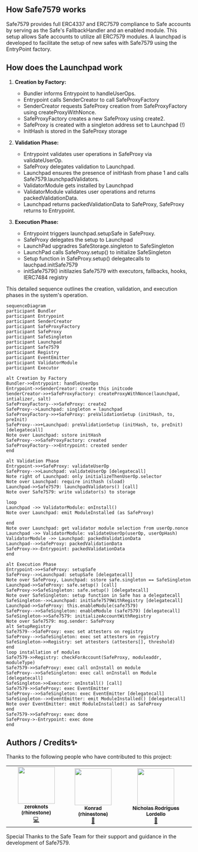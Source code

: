 ## How Safe7579 works

Safe7579 provides full ERC4337 and ERC7579 compliance to Safe accounts by serving as the Safe's FallbackHandler and an enabled module. This setup allows Safe accounts to utilize all ERC7579 modules. A launchpad is developed to facilitate the setup of new safes with Safe7579 using the EntryPoint factory.

## How does the Launchpad work

1. **Creation by Factory:**

   - Bundler informs Entrypoint to handleUserOps.
   - Entrypoint calls SenderCreator to call SafeProxyFactory
   - SenderCreator requests SafeProxy creation from SafeProxyFactory using createProxyWithNonce.
   - SafeProxyFactory creates a new SafeProxy using create2.
   - SafeProxy is created with a singleton address set to Launchpad (!)
   - InitHash is stored in the SafeProxy storage

2. **Validation Phase:**

   - Entrypoint validates user operations in SafeProxy via validateUserOp.
   - SafeProxy delegates validation to Launchpad.
   - Launchpad ensures the presence of initHash from phase 1 and calls Safe7579.launchpadValidators.
   - ValidatorModule gets installed by Launchpad
   - ValidatorModule validates user operations and returns packedValidationData.
   - Launchpad returns packedValidationData to SafeProxy, SafeProxy returns to Entrypoint.

3. **Execution Phase:**
   - Entrypoint triggers launchpad.setupSafe in SafeProxy.
   - SafeProxy delegates the setup to Launchpad
   - LaunchPad upgradres SafeStorage.singleton to SafeSingleton
   - LaunchPad calls SafeProxy.setup() to initialize SafeSingleton
   - Setup function in SafeProxy.setup() delegatecalls to lauchpad.initSafe7579
   - initSafe7579() initilazies Safe7579 with executors, fallbacks, hooks, IERC7484 registry

This detailed sequence outlines the creation, validation, and execution phases in the system's operation.

```mermaid
sequenceDiagram
participant Bundler
participant Entrypoint
participant SenderCreator
participant SafeProxyFactory
participant SafeProxy
participant SafeSingleton
participant Launchpad
participant Safe7579
participant Registry
participant EventEmitter
participant ValidatorModule
participant Executor

alt Creation by Factory
Bundler->>Entrypoint: handleUserOps
Entrypoint->>SenderCreator: create this initcode
SenderCreator->>+SafeProxyFactory: createProxyWithNonce(launchpad, intializer, salt)
SafeProxyFactory-->>SafeProxy: create2
SafeProxy-->Launchpad: singleton = launchpad
SafeProxyFactory->>+SafeProxy: preValidationSetup (initHash, to, preInit)
SafeProxy-->>+Launchpad: preValidationSetup (initHash, to, preInit) [delegatecall]
Note over Launchpad: sstore initHash
SafeProxy-->>SafeProxyFactory: created
SafeProxyFactory-->>Entrypoint: created sender
end

alt Validation Phase
Entrypoint->>+SafeProxy: validateUserOp
SafeProxy-->>Launchpad: validateUserOp [delegatecall]
Note right of Launchpad: only initializeThenUserOp.selector
Note over Launchpad: require inithash (sload)
Launchpad->>Safe7579: launchpadValidators() [call]
Note over Safe7579: write validator(s) to storage

loop
Launchpad ->> ValidatorModule: onInstall()
Note over Launchpad: emit ModuleInstalled (as SafeProxy)

end
Note over Launchpad: get validator module selection from userOp.nonce
Launchpad ->> ValidatorModule: validateUserOp(userOp, userOpHash)
ValidatorModule ->> Launchpad: packedValidationData
Launchpad-->>SafeProxy: packedValidationData
SafeProxy->>-Entrypoint: packedValidationData
end

alt Execution Phase
Entrypoint->>+SafeProxy: setupSafe
SafeProxy-->>Launchpad: setupSafe [delegatecall]
Note over SafeProxy, Launchpad: sstore safe.singleton == SafeSingleton
Launchpad->>SafeProxy: safe.setup() [call]
SafeProxy->>SafeSingleton: safe.setup() [delegatecall]
Note over SafeSingleton: setup function in Safe has a delegatecall
SafeSingleton-->>Launchpad: initSafe7579WithRegistry [delegatecall]
Launchpad->>SafeProxy: this.enableModule(safe7579)
SafeProxy-->>SafeSingleton: enableModule (safe7579) [delegatecall]
SafeSingleton->>Safe7579: initializeAccountWithRegistry
Note over Safe7579: msg.sender: SafeProxy
alt SetupRegistry
Safe7579-->SafeProxy: exec set attesters on registry
SafeProxy-->>SafeSingleton: exec set attesters on registry
SafeSingleton->>Registry: set attesters (attesters[], threshold)
end
loop installation of modules
Safe7579->>Registry: checkForAccount(SafeProxy, moduleaddr, moduleType)
Safe7579->>SafeProxy: exec call onInstall on module
SafeProxy-->>SafeSingleton: exec call onInstall on Module [delegatecall]
SafeSingleton->>Executor: onInstall() [call]
Safe7579->>SafeProxy: exec EventEmitter
SafeProxy-->>SafeSingleton: exec EventEmitter [delegatecall]
SafeSingleton-->>EventEmitter: emit ModuleInstalled() [delegatecall]
Note over EventEmitter: emit ModuleInstalled() as SafeProxy
end
Safe7579->>SafeProxy: exec done
SafeProxy->-Entrypoint: exec done
end
```

## Authors / Credits✨

Thanks to the following people who have contributed to this project:

<!-- ALL-CONTRIBUTORS-LIST:START - Do not remove or modify this section -->
<!-- prettier-ignore-start -->
<!-- markdownlint-disable -->
<table>
  <tr>
    <td align="center"><a href="http://twitter.com/zeroknotsETH/"><img src="https://pbs.twimg.com/profile_images/1639062011387715590/bNmZ5Gpf_400x400.jpg" width="100px;" alt=""/><br /><sub><b>zeroknots (rhinestone)</b></sub></a><br /><a href="https://github.com/zeroknots" title="Code">💻</a></td>

<td align="center"><a href="https://twitter.com/abstractooor"><img src="https://avatars.githubusercontent.com/u/26718079" width="100px;" alt=""/><br /><sub><b>Konrad (rhinestone)</b></sub></a><br /><a href="https://github.com/kopy-kat" title="Spec">📝</a> </td>

<td align="center"><a href="https://twitter.com/NLordello"><img src="https://avatars.githubusercontent.com/u/4210206" width="100px;" alt=""/><br /><sub><b>Nicholas Rodrigues Lordello
</b></sub></a><br /><a href="https://github.com/ nlordell" title="Review / Launchpad Idea">📝</a> </td>

  </tr>
</table>

Special Thanks to the Safe Team for their support and guidance in the development of Safe7579.
